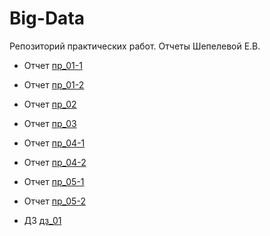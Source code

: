 # Big-Data

Репозиторий практических работ. Отчеты Шепелевой Е.В.

- Отчет [пр_01-1](practice/otcht-01-01.pdf)
- Отчет [пр_01-2](practice/otcht-01-02.pdf)
- Отчет [пр_02](practice/otcht-02.pdf)
- Отчет [пр_03](practice/otcht-03.pdf)
- Отчет [пр_04-1](practice/otcht-04-01.pdf)
- Отчет [пр_04-2](practice/otcht-04-02.pdf)
- Отчет [пр_05-1](practice/otcht-05-01.pdf)
- Отчет [пр_05-2](practice/otcht-05-02.pdf)

- ДЗ [дз_01](practice/dz-01.pdf)
